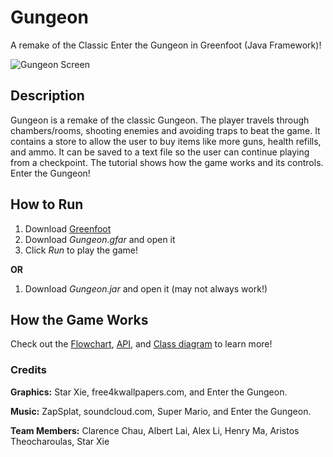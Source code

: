 # Gungeon
A remake of the Classic Enter the Gungeon in Greenfoot (Java Framework)! 

![Gungeon Screen](Gungeon/images/Pic.png "Gungeon Screen")

## Description
Gungeon is a remake of the classic Gungeon. The player travels through chambers/rooms, shooting enemies and avoiding traps to beat the game. It contains a store to allow the user to buy items like more guns, health refills, and ammo. It can be saved to a text file so the user can continue playing from a checkpoint. The tutorial shows how the game works and its controls. Enter the Gungeon!


## How to Run
1. Download [Greenfoot](https://www.greenfoot.org/download)
2. Download *Gungeon.gfar* and open it
3. Click *Run* to play the game! 

**OR**

1. Download *Gungeon.jar* and open it (may not always work!) 

## How the Game Works
Check out the [Flowchart](Guides/Flowchart.pdf), [API](Guides/API.pdf), and [Class diagram](Guides/ClassDiagram.pdf) to learn more!


### Credits
**Graphics:** Star Xie, free4kwallpapers.com, and Enter the Gungeon.

**Music:** ZapSplat, soundcloud.com, Super Mario, and Enter the Gungeon.

**Team Members:** Clarence Chau, Albert Lai, Alex Li, Henry Ma, Aristos Theocharoulas, Star Xie
